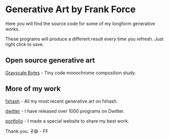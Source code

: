 # Generative Art by Frank Force

Here you will find the source code for some of my longform generative works.

These programs will produce a different result every time you refresh. Just right click to save.

## Open source generative art

[Grayscale Bytes](https://killedbyapixel.github.io/generative/grayscaleBytes.html) - Tiny code monochrome composition study.

## More of my work

[fxhash](https://www.fxhash.xyz/u/KilledByAPixel) - All my most recent generative art on fxhash.

[dwitter](https://www.dwitter.net/u/KilledByAPixel) - I have released over 1000 programs on Dwitter.

[portfolio](https://generative.3d2k.com) - I made a special website to share my best work.

Thank you. ✌️😄 - FF
